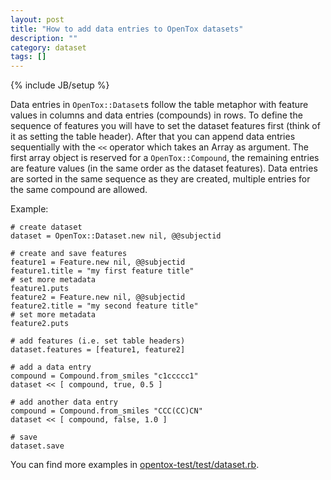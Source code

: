 ```yaml
---
layout: post
title: "How to add data entries to OpenTox datasets"
description: ""
category: dataset
tags: []
---
```

{% include JB/setup %}

Data entries in `OpenTox::Dataset`s follow the table metaphor with feature values in columns and data entries (compounds) in rows.
To define the sequence of features you will have to set the dataset features first (think of it as setting the table header). After that you can append data entries sequentially with the `<<` operator which takes an Array as argument. The first array object is reserved for a `OpenTox::Compound`, the remaining entries are feature values (in the same order as the dataset features). Data entries are sorted in the same sequence as they are created, multiple entries for the same compound are allowed.

Example:

    # create dataset
    dataset = OpenTox::Dataset.new nil, @@subjectid

    # create and save features
    feature1 = Feature.new nil, @@subjectid
    feature1.title = "my first feature title"
    # set more metadata
    feature1.puts
    feature2 = Feature.new nil, @@subjectid
    feature2.title = "my second feature title"
    # set more metadata
    feature2.puts

    # add features (i.e. set table headers)
    dataset.features = [feature1, feature2]

    # add a data entry
    compound = Compound.from_smiles "c1ccccc1"
    dataset << [ compound, true, 0.5 ]

    # add another data entry
    compound = Compound.from_smiles "CCC(CC)CN"
    dataset << [ compound, false, 1.0 ]

    # save
    dataset.save

You can find more examples in [opentox-test/test/dataset.rb](https://github.com/opentox/opentox-test/blob/development/test/dataset.rb).
